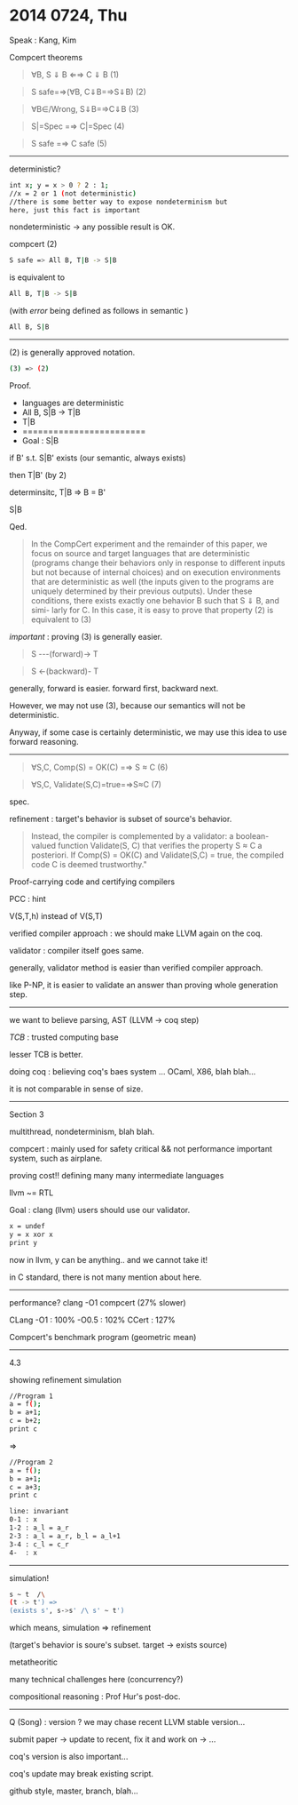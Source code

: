 2014 0724, Thu
==============================
Speak : Kang, Kim

Compcert theorems
> ∀B, S ⇓ B ⇐⇒ C ⇓ B (1)

> S safe=⇒(∀B, C⇓B=⇒S⇓B) (2)

> ∀B∈/Wrong, S⇓B=⇒C⇓B (3)

> S|=Spec =⇒ C|=Spec (4)

> S safe =⇒ C safe (5)

---

deterministic?

```sh
int x; y = x > 0 ? 2 : 1;
//x = 2 or 1 (not deterministic)
//there is some better way to expose nondeterminism but
here, just this fact is important
```
nondeterministic -> any possible result is OK.

compcert (2)
```sh
S safe => All B, T|B -> S|B
```
is equivalent to
```sh
All B, T|B -> S|B
```
(with *error* being defined as follows in semantic )
```sh
All B, S|B
```

---


(2) is generally approved notation.

```sh
(3) => (2)
```
Proof.
- languages are deterministic
- All B, S|B -> T|B
- T|B
- ========================
- Goal : S|B

 if B' s.t. S|B' exists (our semantic, always exists)

 then T|B' (by 2)

 determinsitc, T|B => B = B'

 S|B

Qed.

> In the CompCert experiment and the remainder of this paper, we focus on source and target languages that are deterministic (programs change their behaviors only in response to different inputs but not because of internal choices) and on execution environments that are deterministic as well (the inputs given to the programs are uniquely determined by their previous outputs). Under these conditions, there exists exactly one behavior B such that S ⇓ B, and simi- larly for C. In this case, it is easy to prove that property (2) is equivalent to (3)



*important* : proving (3) is generally easier.

> S ---(forward)-> T

> S <-(backward)- T


generally, forward is easier.
forward first, backward next.

However, we may not use (3), because our semantics will not be deterministic.


Anyway, if some case is certainly deterministic, we may use this idea to use forward reasoning.

---



> ∀S,C, Comp(S) = OK(C) =⇒ S ≈ C (6)

> ∀S,C, Validate(S,C)=true=⇒S≈C (7)

spec.

refinement : target's behavior is subset of source's behavior.

> Instead, the compiler is complemented by a validator:
a boolean-valued function Validate(S, C) that verifies the property
S ≈ C a posteriori.
If Comp(S) = OK(C) and Validate(S,C) = true,
the compiled code C is deemed trustworthy."



Proof-carrying code and certifying compilers

PCC : hint

V(S,T,h) instead of V(S,T)



verified compiler approach : we should make LLVM again on the coq.

validator : compiler itself goes same.

generally, validator method is easier than verified compiler approach.

like P-NP, it is easier to validate an answer than proving whole generation step.

---

we want to believe parsing, AST (LLVM -> coq step)

*TCB* : trusted computing base

lesser TCB is better.

doing coq : believing coq's baes system ... OCaml, X86, blah blah...

it is not comparable in sense of size.

---

Section 3

multithread, nondeterminism, blah blah.

compcert : mainly used for safety critical && not performance important system, such as airplane.


proving cost!!
defining many many intermediate languages 

llvm ~= RTL

Goal : clang (llvm) users should use our validator.


```sh
x = undef
y = x xor x
print y
```

now in llvm, y can be anything.. and we cannot take it!

in C standard, there is not many mention about here.


---

performance?
clang -O1
compcert (27% slower)


CLang -O1   : 100%
      -O0.5 : 102%
      CCert : 127%

Compcert's benchmark program (geometric mean)

---


4.3

showing refinement
simulation

```sh
//Program 1
a = f();
b = a+1;
c = b+2;
print c
```

=>

```sh
//Program 2
a = f();
b = a+1;
c = a+3;
print c
```

```sh
line: invariant
0-1 : x
1-2 : a_l = a_r
2-3 : a_l = a_r, b_l = a_l+1
3-4 : c_l = c_r
4-  : x
```

---

simulation!
```sh 
s ~ t  /\
(t -> t') =>
(exists s', s->s' /\ s' ~ t')
```
which means, simulation => refinement

(target's behavior is soure's subset. target -> exists source)

metatheoritic

many technical challenges here (concurrency?)

compositional reasoning : Prof Hur's post-doc.

---

Q (Song) : version ?
we may chase recent LLVM stable version...

submit paper -> update to recent, fix it and work on -> ...

coq's version is also important... 

coq's update may break existing script.

github style, master, branch, blah...

